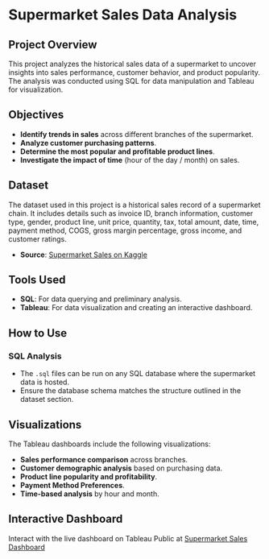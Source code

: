 # Supermarket Sales Data Analysis

## Project Overview
This project analyzes the historical sales data of a supermarket to uncover insights into sales performance, customer behavior, and product popularity. The analysis was conducted using SQL for data manipulation and Tableau for visualization.

## Objectives
- **Identify trends in sales** across different branches of the supermarket.
- **Analyze customer purchasing patterns**.
- **Determine the most popular and profitable product lines**.
- **Investigate the impact of time** (hour of the day / month) on sales.

## Dataset
The dataset used in this project is a historical sales record of a supermarket chain. It includes details such as invoice ID, branch information, customer type, gender, product line, unit price, quantity, tax, total amount, date, time, payment method, COGS, gross margin percentage, gross income, and customer ratings.

- **Source**: [Supermarket Sales on Kaggle](https://www.kaggle.com/datasets/aungpyaeap/supermarket-sales)

## Tools Used
- **SQL**: For data querying and preliminary analysis.
- **Tableau**: For data visualization and creating an interactive dashboard.

## How to Use
### SQL Analysis
- The `.sql` files can be run on any SQL database where the supermarket data is hosted.
- Ensure the database schema matches the structure outlined in the dataset section.

## Visualizations
The Tableau dashboards include the following visualizations:
- **Sales performance comparison** across branches.
- **Customer demographic analysis** based on purchasing data.
- **Product line popularity and profitability**.
- **Payment Method Preferences**.
- **Time-based analysis** by hour and month.

## Interactive Dashboard
Interact with the live dashboard on Tableau Public at [Supermarket Sales Dashboard](https://public.tableau.com/app/profile/joe.kennedy6047/viz/SupermarketSalesDashboard_17030933277300/Dashboard1)
